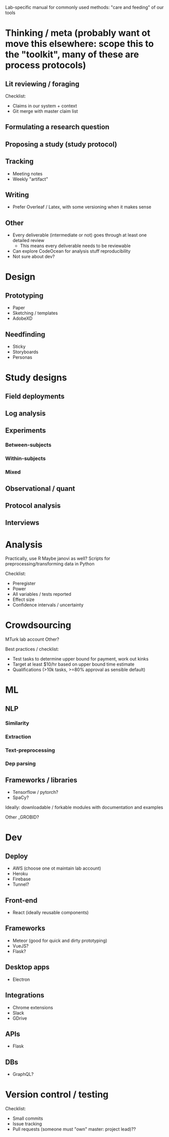 Lab-specific manual for commonly used methods: "care and feeding" of our tools

# Thinking / meta (probably want ot move this elsewhere: scope this to the "toolkit", many of these are process protocols)

## Lit reviewing / foraging

Checklist:
- Claims in our system + context
- Git merge with master claim list

## Formulating a research question

## Proposing a study (study protocol)

## Tracking
- Meeting notes
- Weekly "artifact"

## Writing
- Prefer Overleaf / Latex, with some versioning when it makes sense

## Other

- Every deliverable (intermediate or not) goes through at least one detailed review
  - This means every deliverable needs to be reviewable
- Can explore CodeOcean for analysis stuff reproducibility
- Not sure about dev?

# Design

## Prototyping
- Paper
- Sketching / templates
- AdobeXD

## Needfinding

- Sticky
- Storyboards
- Personas

# Study designs

## Field deployments

## Log analysis

## Experiments

### Between-subjects

### Within-subjects

### Mixed

## Observational / quant

## Protocol analysis

## Interviews

# Analysis

Practically, use R
Maybe janovi as well?
Scripts for preprocessing/transforming data in Python

Checklist:
- Preregister
- Power 
- All variables / tests reported 
- Effect size 
- Confidence intervals / uncertainty

# Crowdsourcing

MTurk lab account
Other?

Best practices / checklist:
- Test tasks to determine upper bound for payment, work out kinks
- Target at least $10/hr based on upper bound time estimate 
- Qualifications (>10k tasks, >=80% approval as sensible default)

# ML

## NLP

### Similarity

### Extraction

### Text-preprocessing

### Dep parsing

## Frameworks / libraries

- Tensorflow / pytorch?
- SpaCy?

Ideally: downloadable / forkable modules with documentation and examples

Other
_GROBID?

# Dev

## Deploy

- AWS (choose one ot maintain lab account)
- Heroku
- Firebase
- Tunnel?

## Front-end
- React (ideally reusable components)

## Frameworks
- Meteor (good for quick and dirty prototyping)
- VueJS?
- Flask?

## Desktop apps
- Electron

## Integrations
- Chrome extensions
- Slack
- GDrive

## APIs
- Flask

## DBs
- GraphQL?

# Version control / testing

Checklist:
- Small commits
- Issue tracking 
- Pull requests (someone must "own" master: project lead)??

